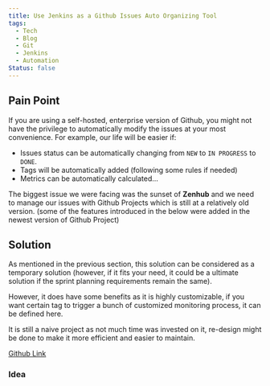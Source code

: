 ```yaml
---
title: Use Jenkins as a Github Issues Auto Organizing Tool
tags:
  - Tech
  - Blog
  - Git
  - Jenkins
  - Automation
Status: false
---
```

## Pain Point
If you are using a self-hosted, enterprise version of Github, you might not have the privilege to automatically modify the issues at your most convenience. For example, our life will be easier if:
- Issues status can be automatically changing from `NEW` to `IN PROGRESS` to `DONE`.
- Tags will be automatically added (following some rules if needed)
- Metrics can be automatically calculated...

The biggest issue we were facing was the sunset of **Zenhub** and we need to manage our issues with Github Projects which is still at a relatively old version. (some of the features introduced in the below were added in the newest version of Github Project)


## Solution
As mentioned in the previous section, this solution can be considered as a temporary solution (however, if it fits your need, it could be a ultimate solution if the sprint planning requirements remain the same).

However, it does have some benefits as it is highly customizable, if you want certain tag to trigger a bunch of customized monitoring process, it can be defined here.

It is still a naive project as not much time was invested on it, re-design might be done to make it more efficient and easier to maintain.

[Github Link]()

### Idea


